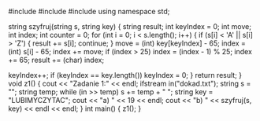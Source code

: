 #include <iostream>
#include <fstream>
#include <iomanip>
using namespace std;

string szyfruj(string s, string key) {
string result;
int keyIndex = 0;
int move;
int index;
int counter = 0;
for (int i = 0; i < s.length(); i++) {
if (s[i] < 'A' || s[i] > 'Z') {
result += s[i];
continue;
}
move = (int) key[keyIndex] - 65;
index = (int) s[i] - 65;
index += move;
if (index > 25) index = (index - 1) % 25;
index += 65;
result += (char) index;
    
keyIndex++;
if (keyIndex == key.length()) keyIndex = 0;
  }
  return result;
}
void z1() {
 cout << "Zadanie 1:" << endl;
 ifstream in("dokad.txt");
 string s = "";
 string temp;
 while (in >> temp) s += temp + " ";
 string key = "LUBIMYCZYTAC";
 cout << "a) " << 19 << endl; 
 cout << "b) " << szyfruj(s, key) << endl << endl;
}
int main() {
  z1();
}
